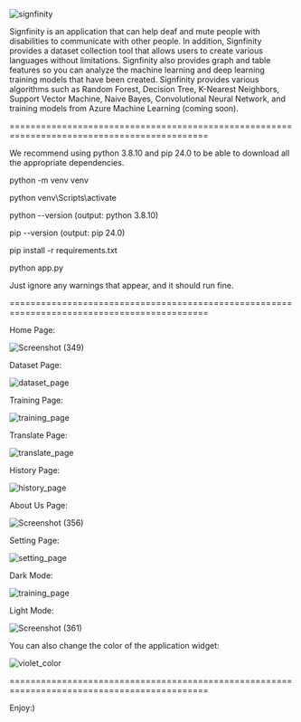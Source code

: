 ![signfinity](https://github.com/adyamp107/Signfinity/assets/137896283/b382f242-02fc-45a4-8d11-eee2b966d3f8)

Signfinity is an application that can help deaf and mute people with disabilities to communicate with other people. In addition, Signfinity provides a dataset collection tool that allows users to create various languages ​​without limitations. Signfinity also provides graph and table features so you can analyze the machine learning and deep learning training models that have been created. Signfinity provides various algorithms such as Random Forest, Decision Tree, K-Nearest Neighbors, Support Vector Machine, Naive Bayes, Convolutional Neural Network, and training models from Azure Machine Learning (coming soon).

============================================================================================

We recommend using python 3.8.10 and pip 24.0 to be able to download all the appropriate dependencies.

python -m venv venv

python venv\Scripts\activate

python --version (output: python 3.8.10)

pip --version (output: pip 24.0)

pip install -r requirements.txt

python app.py

Just ignore any warnings that appear, and it should run fine.

============================================================================================

Home Page:

![Screenshot (349)](https://github.com/adyamp107/Signfinity/assets/137896283/ce67ace3-338f-41c9-98ee-4d3e36388887)

Dataset Page:

![dataset_page](https://github.com/adyamp107/Signfinity/assets/137896283/66c92cfc-f057-4bb7-83f8-fc4dbd1dcfb4)

Training Page:

![training_page](https://github.com/adyamp107/Signfinity/assets/137896283/9a076cd8-6c47-4105-b634-2f2dcc2c43f4)

Translate Page:

![translate_page](https://github.com/adyamp107/Signfinity/assets/137896283/1f0903c6-3c1f-4ee9-b4c1-760d4f025d0f)

History Page:

![history_page](https://github.com/adyamp107/Signfinity/assets/137896283/10db548a-5f50-471e-8b02-68d2650d6b21)

About Us Page:

![Screenshot (356)](https://github.com/adyamp107/Signfinity/assets/137896283/5d9e87a2-b29c-43eb-98ad-caa5edab36d6)

Setting Page:

![setting_page](https://github.com/adyamp107/Signfinity/assets/137896283/dc8b1341-a453-4d8a-9b30-3338d69f6c74)

Dark Mode:

![training_page](https://github.com/adyamp107/Signfinity/assets/137896283/b2f506cf-bc07-4e1d-b34e-6cc363041013)

Light Mode:

![Screenshot (361)](https://github.com/adyamp107/Signfinity/assets/137896283/99e31e08-7ec1-474b-89e1-7e8f77975c98)

You can also change the color of the application widget:

![violet_color](https://github.com/adyamp107/Signfinity/assets/137896283/6895b98b-23e2-48ba-9422-c9908fc22fa8)

============================================================================================

Enjoy:)
